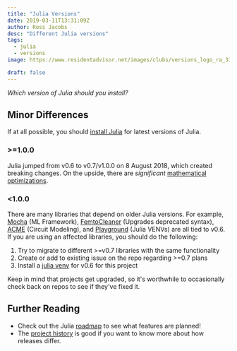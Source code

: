 ```yaml
---
title: "Julia Versions"
date: 2019-03-11T13:31:09Z
author: Ross Jacobs
desc: "Different Julia versions"
tags:
  - julia
  - versions
image: https://www.residentadvisor.net/images/clubs/versions_logo_ra_312x210px.png

draft: false
---
```


_Which version of Julia should you install?_

## Minor Differences

If at all possible, you should [install Julia](/post/julia-install) for latest
versions of Julia.

### >=1.0.0

Julia jumped from v0.6 to v0.7/v1.0.0 on 8 August 2018, which created breaking
changes. On the upside, there are _significant_ [mathematical
optimizations](https://discourse.julialang.org/t/fantastic-progress-in-master-branch/6868/2).

### <1.0.0

There are many libraries that depend on older Julia versions. For example,
[Mocha](https://github.com/pluskid/Mocha.jl) (ML Framework),
[FemtoCleaner](https://github.com/JuliaComputing/FemtoCleaner.jl) (Upgrades
deprecated syntax), [ACME](https://github.com/HSU-ANT/ACME.jl) (Circuit
Modeling), and [Playground](https://github.com/rofinn/Playground.jl) (Julia
VENVs) are all tied to v0.6. If you are using an affected libraries, you should
do the following:

1. Try to migrate to different >=v0.7 libraries with the same functionality
2. Create or add to existing issue on the repo regarding >=0.7 plans
3. Install a [julia venv](/post/julia-envs) for v0.6 for this project

Keep in mind that projects get upgraded, so it's worthwhile to occasionally
check back on repos to see if they've fixed it.  

## Further Reading

* Check out the Julia [roadmap](https://github.com/JuliaLang/julia/milestones)
  to see what features are planned! 
* The [project
  history](https://github.com/JuliaLang/julia/blob/master/HISTORY.md) is good if
  you want to know more about how releases differ.

